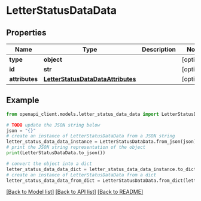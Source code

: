 # LetterStatusDataData


## Properties

Name | Type | Description | Notes
------------ | ------------- | ------------- | -------------
**type** | **object** |  | [optional] 
**id** | **str** |  | [optional] 
**attributes** | [**LetterStatusDataDataAttributes**](LetterStatusDataDataAttributes.md) |  | [optional] 

## Example

```python
from openapi_client.models.letter_status_data_data import LetterStatusDataData

# TODO update the JSON string below
json = "{}"
# create an instance of LetterStatusDataData from a JSON string
letter_status_data_data_instance = LetterStatusDataData.from_json(json)
# print the JSON string representation of the object
print(LetterStatusDataData.to_json())

# convert the object into a dict
letter_status_data_data_dict = letter_status_data_data_instance.to_dict()
# create an instance of LetterStatusDataData from a dict
letter_status_data_data_from_dict = LetterStatusDataData.from_dict(letter_status_data_data_dict)
```
[[Back to Model list]](../README.md#documentation-for-models) [[Back to API list]](../README.md#documentation-for-api-endpoints) [[Back to README]](../README.md)


